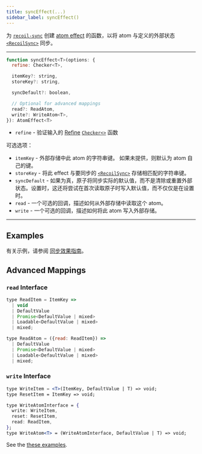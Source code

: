 ```yaml
---
title: syncEffect(...)
sidebar_label: syncEffect()
---
```


为 [`recoil-sync`](/docs/recoil-sync/introduction) 创建 [atom effect](/docs/guides/atom-effects) 的函数，以将 atom 与定义的外部状态 [`<RecoilSync>`](/docs/recoil-sync/api/RecoilSync) 同步。

---

```jsx
function syncEffect<T>(options: {
  refine: Checker<T>,

  itemKey?: string,
  storeKey?: string,

  syncDefault?: boolean,

  // Optional for advanced mappings
  read?: ReadAtom,
  write?: WriteAtom<T>,
}): AtomEffect<T>
```

- `refine` - 验证输入的 [Refine](/docs/refine/introduction) [`Checker<>`](/docs/refine/api/Checkers) 函数

可选选项：
- `itemKey` - 外部存储中此 atom 的字符串键。 如果未提供，则默认为 atom 自己的键。
- `storeKey` - 将此 effect 与要同步的 [`<RecoilSync>`](/docs/recoil-sync/api/RecoilSync) 存储相匹配的字符串键。
- `syncDefault` - 如果为真，原子将同步实际的默认值，而不是清除或重置外部状态。设置时，这还将尝试在首次读取原子时写入默认值，而不仅仅是在设置时。
- `read` - 一个可选的回调，描述如何从外部存储中读取这个 atom。
- `write` - 一个可选的回调，描述如何将此 atom 写入外部存储。

---

## Examples

有关示例，请参阅 [同步效果指南](/docs/recoil-sync/sync-effect#input-validation)。

## Advanced Mappings

### `read` Interface

```jsx
type ReadItem = ItemKey =>
  | void
  | DefaultValue
  | Promise<DefaultValue | mixed>
  | Loadable<DefaultValue | mixed>
  | mixed;

type ReadAtom = ({read: ReadItem}) =>
  | DefaultValue
  | Promise<DefaultValue | mixed>
  | Loadable<DefaultValue | mixed>
  | mixed;
```

### `write` Interface
```jsx
type WriteItem = <T>(ItemKey, DefaultValue | T) => void;
type ResetItem = ItemKey => void;

type WriteAtomInterface = {
  write: WriteItem,
  reset: ResetItem,
  read: ReadItem,
};
type WriteAtom<T> = (WriteAtomInterface, DefaultValue | T) => void;
```

See the [these examples](/docs/recoil-sync/sync-effect#advanced-atom-mappings).
